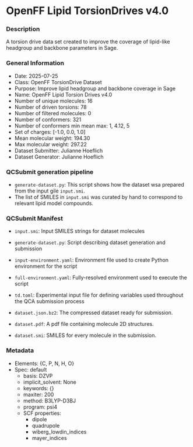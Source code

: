 # OpenFF Lipid TorsionDrives v4.0

### Description

A torsion drive data set created to improve the coverage of lipid-like headgroup and backbone parameters in Sage.

### General Information

- Date: 2025-07-25
- Class: OpenFF TorsionDrive Dataset
- Purpose: Improve lipid headgroup and backbone coverage in Sage
- Name: OpenFF Lipid Torsion Drives v4.0
- Number of unique molecules: 16
- Number of driven torsions: 78
- Number of filtered molecules: 0
- Number of conformers: 321
- Number of conformers min mean max: 1, 4.12, 5
- Set of charges: [-1.0, 0.0, 1.0]
- Mean molecular weight: 194.30
- Max molecular weight: 297.22
- Dataset Submitter: Julianne Hoeflich
- Dataset Generator: Julianne Hoeflich 


### QCSubmit generation pipeline

- `generate-dataset.py`: This script shows how the dataset wsa prepared from the input gile `input.smi`.
- The list of SMILES in `input.smi` was curated by hand to correspond to relevant lipid model compounds. 

### QCSubmit Manifest

- `input.smi`: Input SMILES strings for dataset molecules
- `generate-dataset.py`: Script describing dataset generation and submission
- `input-environment.yaml`: Environment file used to create Python environment for the script
- `full-environment.yaml`: Fully-resolved environment used to execute the script
- `td.toml`: Experimental input file for defining variables used throughout the QCA submission process

- `dataset.json.bz2`: The compressed dataset ready for submission.
- `dataset.pdf`: A pdf file containing molecule 2D structures.
- `dataset.smi`: SMILES for every molecule in the submission.
 
### Metadata
* Elements: {C, P, N, H, O}
* Spec: default
     * basis: DZVP
     * implicit_solvent: None
     * keywords: {}
     * maxiter: 200
     * method: B3LYP-D3BJ
     * program: psi4
    * SCF properties:
        * dipole
        * quadrupole
        * wiberg_lowdin_indices
        * mayer_indices